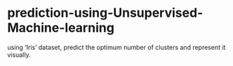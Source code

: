 # prediction-using-Unsupervised-Machine-learning
using ‘Iris’ dataset, predict the optimum number of clusters and represent it visually.
